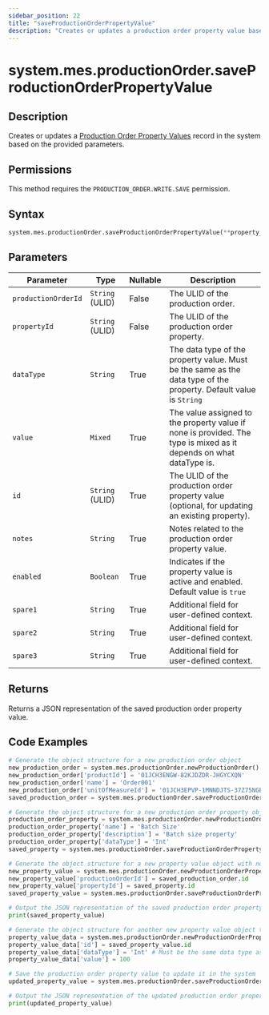 ```yaml
---
sidebar_position: 22
title: "saveProductionOrderPropertyValue"
description: "Creates or updates a production order property value based on specified parameters."
---
```


# system.mes.productionOrder.saveProductionOrderPropertyValue

## Description

Creates or updates a [Production Order Property Values](../../data-model/production-order-model/production-order-property-value) record in the system based on the provided parameters.


## Permissions

This method requires the `PRODUCTION_ORDER.WRITE.SAVE` permission.

## Syntax

```python
system.mes.productionOrder.saveProductionOrderPropertyValue(**property_value_data)
```

## Parameters

| Parameter           | Type            | Nullable | Description                                                                                                        |
|---------------------|-----------------|----------|--------------------------------------------------------------------------------------------------------------------|
| `productionOrderId` | `String` (ULID) | False    | The ULID of the production order.                                                                                  |
| `propertyId`        | `String` (ULID) | False    | The ULID of the production order property.                                                                         |
| `dataType`          | `String`        | True     | The data type of the property value. Must be the same as the data type of the property. Default value is `String`  |
| `value`             | `Mixed`         | True     | The value assigned to the property value if none is provided. The type is mixed as it depends on what dataType is. |
| `id`                | `String` (ULID) | True     | The ULID of the production order property value (optional, for updating an existing property).                     |
| `notes`             | `String`        | True     | Notes related to the production order property value.                                                              |
| `enabled`           | `Boolean`       | True     | Indicates if the property value is active and enabled. Default value is `true`                                     |
| `spare1`            | `String`        | True     | Additional field for user-defined context.                                                                         |
| `spare2`            | `String`        | True     | Additional field for user-defined context.                                                                         |
| `spare3`            | `String`        | True     | Additional field for user-defined context.                                                                         |

## Returns

Returns a JSON representation of the saved production order property value.

## Code Examples

```python
# Generate the object structure for a new production order object
new_production_order = system.mes.productionOrder.newProductionOrder()
new_production_order['productId'] = '01JCH3ENGW-82KJDZDR-JHGYCXQN'
new_production_order['name'] = 'Order001'
new_production_order['unitOfMeasureId'] = '01JCH3EPVP-1MNNDJTS-37Z75NGB'
saved_production_order = system.mes.productionOrder.saveProductionOrder(**new_production_order)

# Generate the object structure for a new production order property object
production_order_property = system.mes.productionOrder.newProductionOrderProperty()
production_order_property['name'] = 'Batch Size'
production_order_property['description'] = 'Batch size property'
production_order_property['dataType'] = 'Int'
saved_property = system.mes.productionOrder.saveProductionOrderProperty(**production_order_property)

# Generate the object structure for a new property value object with no initial arguments, set the production order ID and property ID and save it
new_property_value = system.mes.productionOrder.newProductionOrderPropertyValue()
new_property_value['productionOrderId'] = saved_production_order.id
new_property_value['propertyId'] = saved_property.id
saved_property_value = system.mes.productionOrder.saveProductionOrderPropertyValue(**new_property_value)

# Output the JSON representation of the saved production order property value
print(saved_property_value)

# Generate the object structure for another new property value object to update the previous production order property value
property_value_data = system.mes.productionOrder.newProductionOrderPropertyValue()
property_value_data['id'] = saved_property_value.id
property_value_data['dataType'] = 'Int' # Must be the same data type as the property
property_value_data['value'] = 100

# Save the production order property value to update it in the system
updated_property_value = system.mes.productionOrder.saveProductionOrderPropertyValue(**property_value_data)

# Output the JSON representation of the updated production order property value
print(updated_property_value)
```
